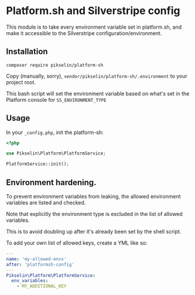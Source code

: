 # Platform.sh and Silverstripe config

This module is to take every environment variable set in platform.sh,
and make it accessible to the Silverstripe configuration/environment.

## Installation

`composer require pikselin/platform-sh`

Copy (manually, sorry), `vendor/pikselin/platform-sh/.environment` to your project root.

This bash script will set the environment variable based on what's set in the Platform console for
`SS_ENVIRONMENT_TYPE`

## Usage

In your `_config.php`, init the platform-sh:

```php
<?php

use Pikselin\Platform\PlatformService;

PlatformService::init();
```

## Environment hardening.

To prevent environment variables from leaking, the allowed environment
variables are listed and checked.

Note that explicitly the environment type is excluded in the list of allowed variables.

This is to avoid doubling up after it's already been set by the shell script.

To add your own list of allowed keys, create a YML like so:

```yaml
---
name: 'my-allowed-envs'
after: 'platformsh-config'
---
Pikselin\Platform\PlatformService:
  env_variables:
    - MY_ADDITIONAL_KEY
```
